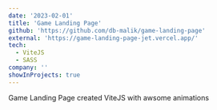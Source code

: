 ```yaml
---
date: '2023-02-01'
title: 'Game Landing Page'
github: 'https://github.com/db-malik/game-landing-page'
external: 'https://game-landing-page-jet.vercel.app/'
tech:
  - ViteJS
  - SASS
company: ''
showInProjects: true
---
```


Game Landing Page created ViteJS with awsome animations
